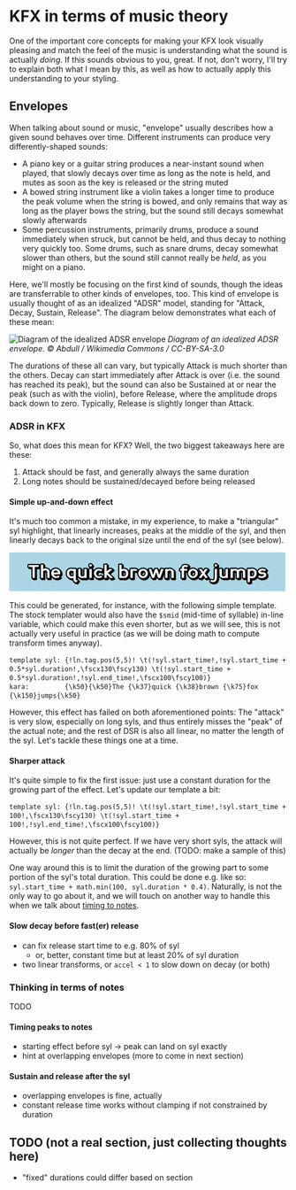 # KFX in terms of music theory

One of the important core concepts for making your KFX look visually pleasing and match the feel of the music is understanding what the sound is actually _doing_. If this sounds obvious to you, great. If not, don't worry, I'll try to explain both what I mean by this, as well as how to actually apply this understanding to your styling.

## Envelopes

When talking about sound or music, "envelope" usually describes how a given sound behaves over time. Different instruments can produce very differently-shaped sounds:

- A piano key or a guitar string produces a near-instant sound when played, that slowly decays over time as long as the note is held, and mutes as soon as the key is released or the string muted
- A bowed string instrument like a violin takes a longer time to produce the peak volume when the string is bowed, and only remains that way as long as the player bows the string, but the sound still decays somewhat slowly afterwards
- Some percussion instruments, primarily drums, produce a sound immediately when struck, but cannot be held, and thus decay to nothing very quickly too. Some drums, such as snare drums, decay somewhat slower than others, but the sound still cannot really be _held_, as you might on a piano.
<!-- TODO: add more examples here? -->

Here, we'll mostly be focusing on the first kind of sounds, though the ideas are transferrable to other kinds of envelopes, too. This kind of envelope is usually thought of as an idealized "ADSR" model, standing for "Attack, Decay, Sustain, Release". The diagram below demonstrates what each of these mean:

![Diagram of the idealized ADSR envelope](https://upload.wikimedia.org/wikipedia/commons/thumb/e/ea/ADSR_parameter.svg/800px-ADSR_parameter.svg.png)
*Diagram of an idealized ADSR envelope. © Abdull / Wikimedia Commons / CC-BY-SA-3.0*

The durations of these all can vary, but typically Attack is much shorter than the others. Decay can start immediately after Attack is over (i.e. the sound has reached its peak), but the sound can also be Sustained at or near the peak (such as with the violin), before Release, where the amplitude drops back down to zero. Typically, Release is slightly longer than Attack.

### ADSR in KFX

So, what does this mean for KFX? Well, the two biggest takeaways here are these:

1. Attack should be fast, and generally always the same duration
2. Long notes should be sustained/decayed before being released

#### Simple up-and-down effect

It's much too common a mistake, in my experience, to make a "triangular" syl highlight, that linearly increases, peaks at the middle of the syl, and then linearly decays back to the original size until the end of the syl (see below).

![Demonstration of a triangular syl highlight](triangle-effect.gif)

This could be generated, for instance, with the following simple template. The stock templater would also have the `$smid` (mid-time of syllable) in-line variable, which could make this even shorter, but as we will see, this is not actually very useful in practice (as we will be doing math to compute transform times anyway).

```
template syl: {!ln.tag.pos(5,5)! \t(!syl.start_time!,!syl.start_time + 0.5*syl.duration!,\fscx130\fscy130) \t(!syl.start_time + 0.5*syl.duration!,!syl.end_time!,\fscx100\fscy100)}
kara:         {\k50}{\k50}The {\k37}quick {\k38}brown {\k75}fox {\k150}jumps{\k50}
```

However, this effect has failed on both aforementioned points: The "attack" is very slow, especially on long syls, and thus entirely misses the "peak" of the actual note; and the rest of DSR is also all linear, no matter the length of the syl. Let's tackle these things one at a time.

#### Sharper attack

It's quite simple to fix the first issue: just use a constant duration for the growing part of the effect. Let's update our template a bit:

```
template syl: {!ln.tag.pos(5,5)! \t(!syl.start_time!,!syl.start_time + 100!,\fscx130\fscy130) \t(!syl.start_time + 100!,!syl.end_time!,\fscx100\fscy100)}
```

However, this is not quite perfect. If we have very short syls, the attack will actually be _longer_ than the decay at the end. (TODO: make a sample of this)

One way around this is to limit the duration of the growing part to some portion of the syl's total duration. This could be done e.g. like so: `syl.start_time + math.min(100, syl.duration * 0.4)`. Naturally, is not the only way to go about it, and we will touch on another way to handle this when we talk about [timing to notes](#timing-peaks-to-notes).

#### Slow decay before fast(er) release

- can fix release start time to e.g. 80% of syl
  - or, better, constant time but at least 20% of syl duration
- two linear transforms, or `accel < 1` to slow down on decay (or both)

### Thinking in terms of notes

TODO

#### Timing peaks to notes

- starting effect before syl -> peak can land on syl exactly
- hint at overlapping envelopes (more to come in next section)

#### Sustain and release after the syl

- overlapping envelopes is fine, actually
- constant release time works without clamping if not constrained by duration

## TODO (not a real section, just collecting thoughts here)

- "fixed" durations could differ based on section
